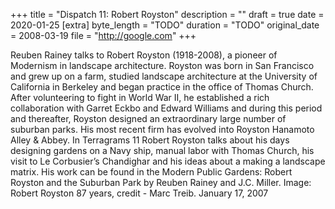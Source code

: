 +++
title = "Dispatch 11: Robert Royston"
description = ""
draft = true
date = 2020-01-25
[extra]
byte_length = "TODO"
duration = "TODO"
original_date = 2008-03-19
file = "http://google.com"
+++

Reuben Rainey talks to Robert Royston (1918-2008), a pioneer of Modernism in landscape architecture. Royston was born in San Francisco and grew up on a farm, studied landscape architecture at the University of California in Berkeley and began practice in the office of Thomas Church. After volunteering to fight in World War II, he established a rich collaboration with Garret Eckbo and Edward Williams and during this period and thereafter, Royston designed an extraordinary large number of suburban parks. His most recent firm has evolved into Royston Hanamoto Alley & Abbey. In Terragrams 11 Robert Royston talks about his days designing gardens on a Navy ship, manual labor with Thomas Church, his visit to Le Corbusier’s Chandighar and his ideas about a making a landscape matrix. His work can be found in the Modern Public Gardens: Robert Royston and the Suburban Park by Reuben Rainey and J.C. Miller. Image: Robert Royston 87 years, credit - Marc Treib. January 17, 2007

